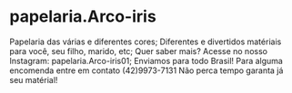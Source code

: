 # papelaria.Arco-iris
Papelaria das várias e diferentes cores;
Diferentes e divertidos matériais para você, seu filho, marido, etc;
Quer saber mais?
Acesse no nosso Instagram: papelaria.Arco-iris01;
Enviamos para todo Brasil!
Para alguma encomenda entre em contato (42)9973-7131
Não perca tempo garanta já seu matérial!
